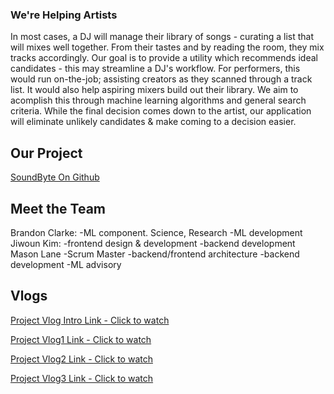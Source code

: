 ### We're Helping Artists 

In most cases, a DJ will manage their library of songs - curating a list that will mixes well together. From their tastes and by reading the room, they mix tracks accordingly. Our goal is to provide a utility which recommends ideal candidates - this may streamline a DJ's workflow. For performers, this would run on-the-job; assisting creators as they scanned through a track list. It would also help aspiring mixers build out their library. We aim to acomplish this through machine learning algorithms and general search criteria. While the final decision comes down to the artist, our application will eliminate unlikely candidates & make coming to a decision easier. 

## Our Project

[SoundByte On Github](https://github.com/lane203m/SoundByte)


## Meet the Team

Brandon Clarke:
 -ML component. Science, Research
 -ML development
 Jiwoun Kim:
 -frontend design & development
 -backend development
 Mason Lane
 -Scrum Master
 -backend/frontend architecture
 -backend development
 -ML advisory


## Vlogs

 [Project Vlog Intro Link - Click to watch](https://youtu.be/1oX0xEtuw2I)

 [Project Vlog1 Link - Click to watch](https://youtu.be/2v6TyRrs7hI)

 [Project Vlog2 Link - Click to watch](https://youtu.be/2v6TyRrs7hI)

 [Project Vlog3 Link - Click to watch](https://youtu.be/zlUKr5duDy0)

